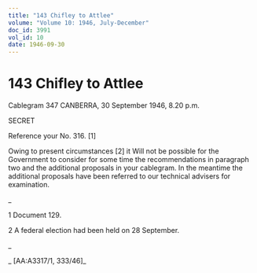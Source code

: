 ```yaml
---
title: "143 Chifley to Attlee"
volume: "Volume 10: 1946, July-December"
doc_id: 3991
vol_id: 10
date: 1946-09-30
---
```


# 143 Chifley to Attlee

Cablegram 347 CANBERRA, 30 September 1946, 8.20 p.m.

SECRET

Reference your No. 316. [1]

Owing to present circumstances [2] it Will not be possible for the Government to consider for some time the recommendations in paragraph two and the additional proposals in your cablegram. In the meantime the additional proposals have been referred to our technical advisers for examination.

_

1 Document 129.

2 A federal election had been held on 28 September.

_

_ [AA:A3317/1, 333/46]_

